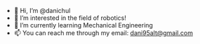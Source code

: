 - 👋 Hi, I’m @danichul
- 👀 I’m interested in the field of robotics!
- 🌱 I’m currently learning Mechanical Engineering
- 📫 You can reach me through my email: dani95alt@gmail.com

<!---
danichul/danichul is a ✨ special ✨ repository because its `README.md` (this file) appears on your GitHub profile.
You can click the Preview link to take a look at your changes.
--->
